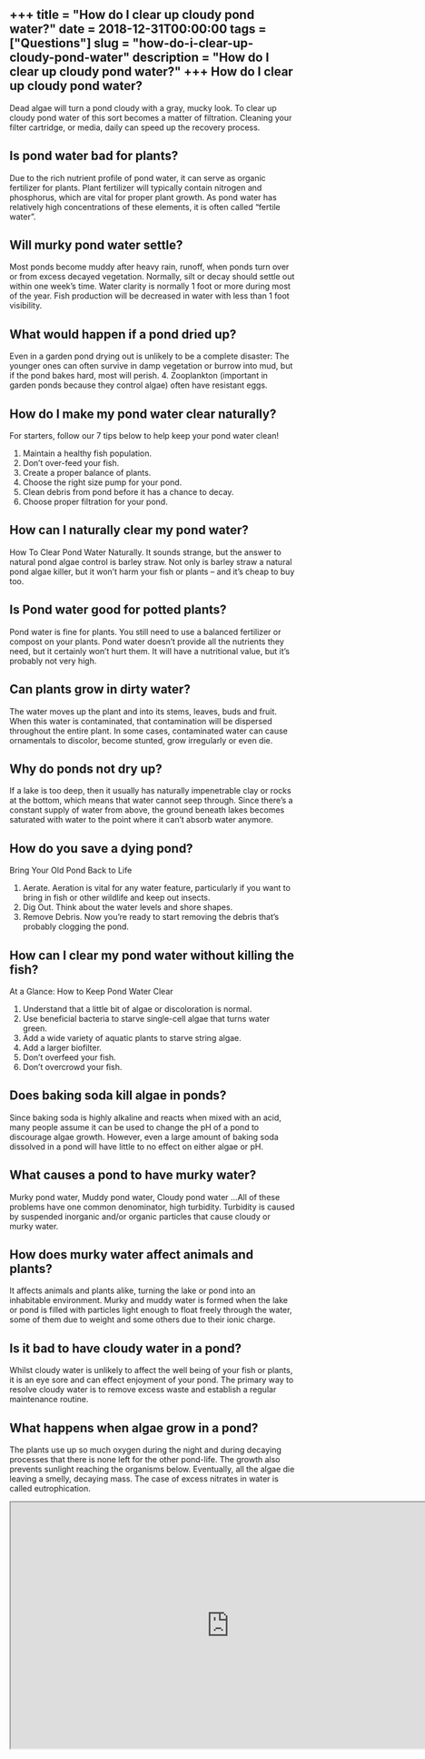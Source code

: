 +++
title = "How do I clear up cloudy pond water?"
date = 2018-12-31T00:00:00
tags = ["Questions"]
slug = "how-do-i-clear-up-cloudy-pond-water"
description = "How do I clear up cloudy pond water?"
+++
How do I clear up cloudy pond water?
------------------------------------

Dead algae will turn a pond cloudy with a gray, mucky look. To clear up cloudy pond water of this sort becomes a matter of filtration. Cleaning your filter cartridge, or media, daily can speed up the recovery process.

Is pond water bad for plants?
-----------------------------

Due to the rich nutrient profile of pond water, it can serve as organic fertilizer for plants. Plant fertilizer will typically contain nitrogen and phosphorus, which are vital for proper plant growth. As pond water has relatively high concentrations of these elements, it is often called “fertile water”.

Will murky pond water settle?
-----------------------------

Most ponds become muddy after heavy rain, runoff, when ponds turn over or from excess decayed vegetation. Normally, silt or decay should settle out within one week’s time. Water clarity is normally 1 foot or more during most of the year. Fish production will be decreased in water with less than 1 foot visibility.

What would happen if a pond dried up?
-------------------------------------

Even in a garden pond drying out is unlikely to be a complete disaster: The younger ones can often survive in damp vegetation or burrow into mud, but if the pond bakes hard, most will perish. 4. Zooplankton (important in garden ponds because they control algae) often have resistant eggs.

How do I make my pond water clear naturally?
--------------------------------------------

For starters, follow our 7 tips below to help keep your pond water clean!

1. Maintain a healthy fish population.
2. Don’t over-feed your fish.
3. Create a proper balance of plants.
4. Choose the right size pump for your pond.
5. Clean debris from pond before it has a chance to decay.
6. Choose proper filtration for your pond.

How can I naturally clear my pond water?
----------------------------------------

How To Clear Pond Water Naturally. It sounds strange, but the answer to natural pond algae control is barley straw. Not only is barley straw a natural pond algae killer, but it won’t harm your fish or plants – and it’s cheap to buy too.

Is Pond water good for potted plants?
-------------------------------------

Pond water is fine for plants. You still need to use a balanced fertilizer or compost on your plants. Pond water doesn’t provide all the nutrients they need, but it certainly won’t hurt them. It will have a nutritional value, but it’s probably not very high.

Can plants grow in dirty water?
-------------------------------

The water moves up the plant and into its stems, leaves, buds and fruit. When this water is contaminated, that contamination will be dispersed throughout the entire plant. In some cases, contaminated water can cause ornamentals to discolor, become stunted, grow irregularly or even die.

Why do ponds not dry up?
------------------------

If a lake is too deep, then it usually has naturally impenetrable clay or rocks at the bottom, which means that water cannot seep through. Since there’s a constant supply of water from above, the ground beneath lakes becomes saturated with water to the point where it can’t absorb water anymore.

How do you save a dying pond?
-----------------------------

Bring Your Old Pond Back to Life

1. Aerate. Aeration is vital for any water feature, particularly if you want to bring in fish or other wildlife and keep out insects.
2. Dig Out. Think about the water levels and shore shapes.
3. Remove Debris. Now you’re ready to start removing the debris that’s probably clogging the pond.

How can I clear my pond water without killing the fish?
-------------------------------------------------------

At a Glance: How to Keep Pond Water Clear

1. Understand that a little bit of algae or discoloration is normal.
2. Use beneficial bacteria to starve single-cell algae that turns water green.
3. Add a wide variety of aquatic plants to starve string algae.
4. Add a larger biofilter.
5. Don’t overfeed your fish.
6. Don’t overcrowd your fish.

Does baking soda kill algae in ponds?
-------------------------------------

Since baking soda is highly alkaline and reacts when mixed with an acid, many people assume it can be used to change the pH of a pond to discourage algae growth. However, even a large amount of baking soda dissolved in a pond will have little to no effect on either algae or pH.

What causes a pond to have murky water?
---------------------------------------

Murky pond water, Muddy pond water, Cloudy pond water …All of these problems have one common denominator, high turbidity. Turbidity is caused by suspended inorganic and/or organic particles that cause cloudy or murky water.

How does murky water affect animals and plants?
-----------------------------------------------

It affects animals and plants alike, turning the lake or pond into an inhabitable environment. Murky and muddy water is formed when the lake or pond is filled with particles light enough to float freely through the water, some of them due to weight and some others due to their ionic charge.

Is it bad to have cloudy water in a pond?
-----------------------------------------

Whilst cloudy water is unlikely to affect the well being of your fish or plants, it is an eye sore and can effect enjoyment of your pond. The primary way to resolve cloudy water is to remove excess waste and establish a regular maintenance routine.

What happens when algae grow in a pond?
---------------------------------------

The plants use up so much oxygen during the night and during decaying processes that there is none left for the other pond-life. The growth also prevents sunlight reaching the organisms below. Eventually, all the algae die leaving a smelly, decaying mass. The case of excess nitrates in water is called eutrophication.

<iframe allow="accelerometer; autoplay; clipboard-write; encrypted-media; gyroscope; picture-in-picture" allowfullscreen="" class="__youtube_prefs__  epyt-is-override  no-lazyload" data-no-lazy="1" data-origheight="433" data-origwidth="770" data-skipgform_ajax_framebjll="" height="433" id="_ytid_29361" loading="lazy" src="https://www.youtube.com/embed/nYopi03ayL4?enablejsapi=1&autoplay=0&cc_load_policy=0&cc_lang_pref=&iv_load_policy=1&loop=0&modestbranding=0&rel=1&fs=1&playsinline=0&autohide=2&theme=dark&color=red&controls=1&" title="YouTube player" width="770"></iframe>